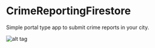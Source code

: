 # CrimeReportingFirestore
Simple portal type app to submit crime reports in your city.

![alt tag](Users/kashifrizwan/Downloads/admin.gif "Admin View")
